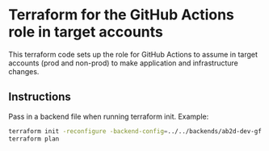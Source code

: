 # Terraform for the GitHub Actions role in target accounts

This terraform code sets up the role for GitHub Actions to assume in target accounts (prod and non-prod) to make application and infrastructure changes.

## Instructions

Pass in a backend file when running terraform init. Example:

```bash
terraform init -reconfigure -backend-config=../../backends/ab2d-dev-gf.s3.tfbackend
terraform plan
```

